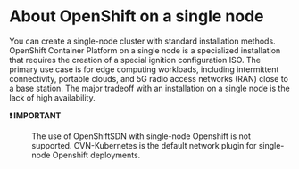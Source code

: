 # About OpenShift on a single node

You can create a single-node cluster with standard installation methods. OpenShift Container Platform on a single node is a specialized installation that requires the creation of a special ignition configuration ISO. The primary use case is for edge computing workloads, including intermittent connectivity, portable clouds, and 5G radio access networks (RAN) close to a base station. The major tradeoff with an installation on a single node is the lack of high availability.

<dl><dt><strong>❗ IMPORTANT</strong></dt><dd>

The use of OpenShiftSDN with single-node Openshift is not supported. OVN-Kubernetes is the default network plugin for single-node Openshift deployments.
</dd></dl>

